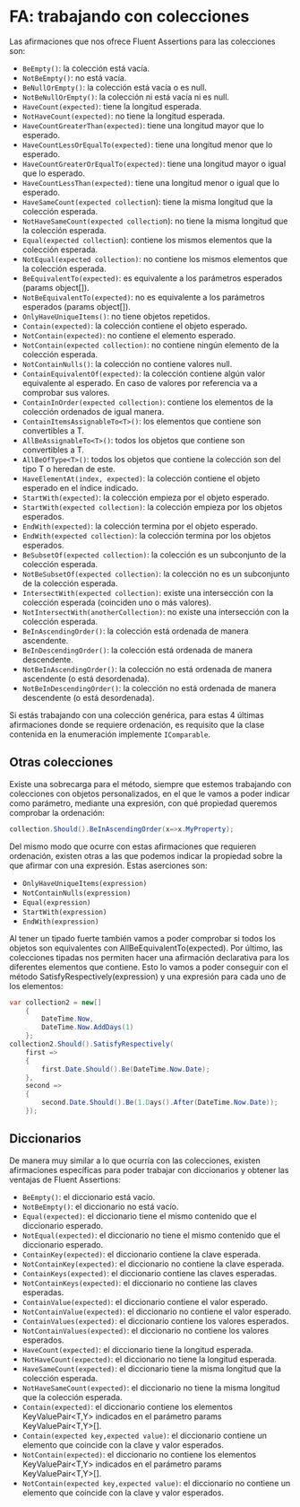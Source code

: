 # FA: trabajando con colecciones

Las afirmaciones que nos ofrece Fluent Assertions para las colecciones son:

- `BeEmpty()`: la colección está vacía.
- `NotBeEmpty()`: no está vacía.
- `BeNullOrEmpty()`: la colección está vacía o es null.
- `NotBeNullOrEmpty()`: la colección ni está vacía ni es null.
- `HaveCount(expected)`: tiene la longitud esperada.
- `NotHaveCount(expected)`: no tiene la longitud esperada.
- `HaveCountGreaterThan(expected)`: tiene una longitud mayor que lo esperado.
- `HaveCountLessOrEqualTo(expected)`: tiene una longitud menor que lo esperado.
- `HaveCountGreaterOrEqualTo(expected)`: tiene una longitud mayor o igual que lo esperado.
- `HaveCountLessThan(expected)`: tiene una longitud menor o igual que lo esperado.
- `HaveSameCount(expected collectio`n): tiene la misma longitud que la colección esperada.
- `NotHaveSameCount(expected collectio`n): no tiene la misma longitud que la colección esperada.
- `Equal(expected collectio`n): contiene los mismos elementos que la colección esperada.
- `NotEqual(expected collection)`: no contiene los mismos elementos que la colección esperada.
- `BeEquivalentTo(expected)`: es equivalente a los parámetros esperados (params object[]).
- `NotBeEquivalentTo(expected)`: no es equivalente a los parámetros esperados (params object[]).
- `OnlyHaveUniqueItems()`: no tiene objetos repetidos.
- `Contain(expected)`: la colección contiene el objeto esperado.
- `NotContain(expected)`: no contiene el elemento esperado.
- `NotContain(expected collection)`: no contiene ningún elemento de la colección esperada.
- `NotContainNulls()`: la colección no contiene valores null.
- `ContainEquivalentOf(expected)`: la colección contiene algún valor equivalente al esperado. En caso de valores por referencia va a comprobar sus valores.
- `ContainInOrder(expected collection)`: contiene los elementos de la colección ordenados de igual manera.
- `ContainItemsAssignableTo<T>()`: los elementos que contiene son convertibles a T.
- `AllBeAssignableTo<T>()`: todos los objetos que contiene son convertibles a T.
- `AllBeOfType<T>()`: todos los objetos que contiene la colección son del tipo T o heredan de este.
- `HaveElementAt(index, expected)`: la colección contiene el objeto esperado en el índice indicado.
- `StartWith(expected)`: la colección empieza por el objeto esperado.
- `StartWith(expected collection)`: la colección empieza por los objetos esperados.
- `EndWith(expected)`: la colección termina por el objeto esperado.
- `EndWith(expected collection)`: la colección termina por los objetos esperados.
- `BeSubsetOf(expected collection)`: la colección es un subconjunto de la colección esperada.
- `NotBeSubsetOf(expected collection)`: la colección no es un subconjunto de la colección esperada.
- `IntersectWith(expected collection)`: existe una intersección con la colección esperada (coinciden uno o más valores).
- `NotIntersectWith(anotherCollection)`: no existe una intersección con la colección esperada.
- `BeInAscendingOrder()`: la colección está ordenada de manera ascendente.
- `BeInDescendingOrder()`: la colección está ordenada de manera descendente.
- `NotBeInAscendingOrder()`: la colección no está ordenada de manera ascendente (o está desordenada).
- `NotBeInDescendingOrder()`: la colección no está ordenada de manera descendente (o está desordenada).

Si estás trabajando con una colección genérica, para estas 4 últimas afirmaciones donde se requiere ordenación, es requisito que la clase contenida en la enumeración implemente `IComparable`.

## Otras colecciones

Existe una sobrecarga para el método, siempre que estemos trabajando con colecciones con objetos personalizados, en el que le vamos a poder indicar como parámetro, mediante una expresión, con qué propìedad queremos comprobar la ordenación:

```cs
collection.Should().BeInAscendingOrder(x=>x.MyProperty);
```

Del mismo modo que ocurre con estas afirmaciones que requieren ordenación, existen otras a las que podemos indicar la propiedad sobre la que afirmar con una expresión. Estas aserciones son:

- `OnlyHaveUniqueItems(expression)`
- `NotContainNulls(expression)`
- `Equal(expression)`
- `StartWith(expression)`
- `EndWith(expression)`

Al tener un tipado fuerte también vamos a poder comprobar si todos los objetos son equivalentes con AllBeEquivalentTo(expected). Por último, las colecciones tipadas nos permiten hacer una afirmación declarativa para los diferentes elementos que contiene. Esto lo vamos a poder conseguir con el método SatisfyRespectively(expression) y una expresión para cada uno de los elementos:

```cs
var collection2 = new[]
    {
        DateTime.Now,
        DateTime.Now.AddDays(1)
    };
collection2.Should().SatisfyRespectively(
    first =>
    {
        first.Date.Should().Be(DateTime.Now.Date);
    },
    second =>
    {
        second.Date.Should().Be(1.Days().After(DateTime.Now.Date));
    });
```

## Diccionarios

De manera muy similar a lo que ocurría con las colecciones, existen afirmaciones específicas para poder trabajar con diccionarios y obtener las ventajas de Fluent Assertions:

- `BeEmpty()`: el diccionario está vacío.
- `NotBeEmpty()`: el diccionario no está vacío.
- `Equal(expected)`: el diccionario tiene el mismo contenido que el diccionario esperado.
- `NotEqual(expected)`: el diccionario no tiene el mismo contenido que el diccionario esperado.
- `ContainKey(expected)`: el diccionario contiene la clave esperada.
- `NotContainKey(expected)`: el diccionario no contiene la clave esperada.
- `ContainKeys(expected)`: el diccionario contiene las claves esperadas.
- `NotContainKeys(expected)`: el diccionario no contiene las claves esperadas.
- `ContainValue(expected)`: el diccionario contiene el valor esperado.
- `NotContainValue(expected)`: el diccionario no contiene el valor esperado.
- `ContainValues(expected)`: el diccionario contiene los valores esperados.
- `NotContainValues(expected)`: el diccionario no contiene los valores esperados.
- `HaveCount(expected)`: el diccionario tiene la longitud esperada.
- `NotHaveCount(expected)`: el diccionario no tiene la longitud esperada.
- `HaveSameCount(expected)`: el diccionario tiene la misma longitud que la colección esperada.
- `NotHaveSameCount(expected)`: el diccionario no tiene la misma longitud que la colección esperada.
- `Contain(expected)`: el diccionario contiene los elementos KeyValuePair<T,Y> indicados en el parámetro params KeyValuePair<T,Y>[].
- `Contain(expected key,expected value)`: el diccionario contiene un elemento que coincide con la clave y valor esperados.
- `NotContain(expected)`: el diccionario no contiene los elementos KeyValuePair<T,Y> indicados en el parámetro params KeyValuePair<T,Y>[].
- `NotContain(expected key,expected value)`: el diccionario no contiene un elemento que coincide con la clave y valor esperados.